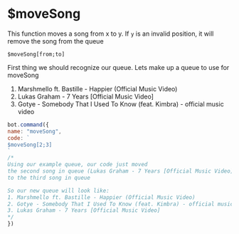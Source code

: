 # $moveSong

This function moves a song from x to y. If `y` is an invalid position, it will remove the song from the queue

```text
$moveSong[from;to]
```

First thing we should recognize our queue. Lets make up a queue to use for moveSong

1. Marshmello ft. Bastille - Happier \(Official Music Video\)
2. Lukas Graham - 7 Years \[Official Music Video\]
3. Gotye - Somebody That I Used To Know \(feat. Kimbra\) - official music video

```javascript
bot.command({
name: "moveSong",
code: `
$moveSong[2;3]
`
/*
Using our example queue, our code just moved
the second song in queue (Lukas Graham - 7 Years [Official Music Video])
to the third song in queue

So our new queue will look like:
1. Marshmello ft. Bastille - Happier (Official Music Video)
2. Gotye - Somebody That I Used To Know (feat. Kimbra) - official music video
3. Lukas Graham - 7 Years [Official Music Video]
*/
})
```

